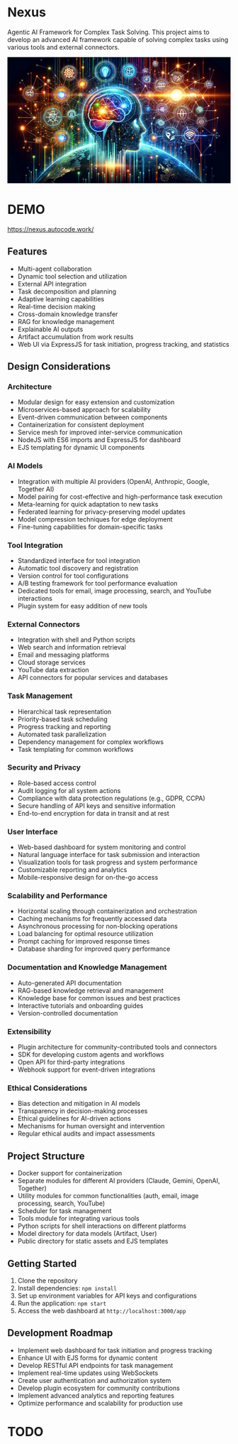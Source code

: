 # Nexus

Agentic AI Framework for Complex Task Solving. This project aims to develop an advanced AI framework
capable of solving complex tasks using various tools and external connectors.

![alt text](public/AI.png)

# DEMO

https://nexus.autocode.work/

## Features

-   Multi-agent collaboration
-   Dynamic tool selection and utilization
-   External API integration
-   Task decomposition and planning
-   Adaptive learning capabilities
-   Real-time decision making
-   Cross-domain knowledge transfer
-   RAG for knowledge management
-   Explainable AI outputs
-   Artifact accumulation from work results
-   Web UI via ExpressJS for task initiation, progress tracking, and statistics

## Design Considerations

### Architecture

-   Modular design for easy extension and customization
-   Microservices-based approach for scalability
-   Event-driven communication between components
-   Containerization for consistent deployment
-   Service mesh for improved inter-service communication
-   NodeJS with ES6 imports and ExpressJS for dashboard
-   EJS templating for dynamic UI components

### AI Models

-   Integration with multiple AI providers (OpenAI, Anthropic, Google, Together AI)
-   Model pairing for cost-effective and high-performance task execution
-   Meta-learning for quick adaptation to new tasks
-   Federated learning for privacy-preserving model updates
-   Model compression techniques for edge deployment
-   Fine-tuning capabilities for domain-specific tasks

### Tool Integration

-   Standardized interface for tool integration
-   Automatic tool discovery and registration
-   Version control for tool configurations
-   A/B testing framework for tool performance evaluation
-   Dedicated tools for email, image processing, search, and YouTube interactions
-   Plugin system for easy addition of new tools

### External Connectors

-   Integration with shell and Python scripts
-   Web search and information retrieval
-   Email and messaging platforms
-   Cloud storage services
-   YouTube data extraction
-   API connectors for popular services and databases

### Task Management

-   Hierarchical task representation
-   Priority-based task scheduling
-   Progress tracking and reporting
-   Automated task parallelization
-   Dependency management for complex workflows
-   Task templating for common workflows

### Security and Privacy

-   Role-based access control
-   Audit logging for all system actions
-   Compliance with data protection regulations (e.g., GDPR, CCPA)
-   Secure handling of API keys and sensitive information
-   End-to-end encryption for data in transit and at rest

### User Interface

-   Web-based dashboard for system monitoring and control
-   Natural language interface for task submission and interaction
-   Visualization tools for task progress and system performance
-   Customizable reporting and analytics
-   Mobile-responsive design for on-the-go access

### Scalability and Performance

-   Horizontal scaling through containerization and orchestration
-   Caching mechanisms for frequently accessed data
-   Asynchronous processing for non-blocking operations
-   Load balancing for optimal resource utilization
-   Prompt caching for improved response times
-   Database sharding for improved query performance

### Documentation and Knowledge Management

-   Auto-generated API documentation
-   RAG-based knowledge retrieval and management
-   Knowledge base for common issues and best practices
-   Interactive tutorials and onboarding guides
-   Version-controlled documentation

### Extensibility

-   Plugin architecture for community-contributed tools and connectors
-   SDK for developing custom agents and workflows
-   Open API for third-party integrations
-   Webhook support for event-driven integrations

### Ethical Considerations

-   Bias detection and mitigation in AI models
-   Transparency in decision-making processes
-   Ethical guidelines for AI-driven actions
-   Mechanisms for human oversight and intervention
-   Regular ethical audits and impact assessments

## Project Structure

-   Docker support for containerization
-   Separate modules for different AI providers (Claude, Gemini, OpenAI, Together)
-   Utility modules for common functionalities (auth, email, image processing, search, YouTube)
-   Scheduler for task management
-   Tools module for integrating various tools
-   Python scripts for shell interactions on different platforms
-   Model directory for data models (Artifact, User)
-   Public directory for static assets and EJS templates

## Getting Started

1. Clone the repository
2. Install dependencies: `npm install`
3. Set up environment variables for API keys and configurations
4. Run the application: `npm start`
5. Access the web dashboard at `http://localhost:3000/app`

## Development Roadmap

-   Implement web dashboard for task initiation and progress tracking
-   Enhance UI with EJS forms for dynamic content
-   Develop RESTful API endpoints for task management
-   Implement real-time updates using WebSockets
-   Create user authentication and authorization system
-   Develop plugin ecosystem for community contributions
-   Implement advanced analytics and reporting features
-   Optimize performance and scalability for production use

# TODO
